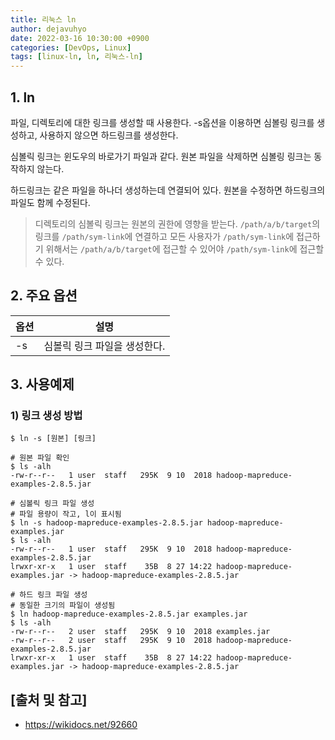 ```yaml
---
title: 리눅스 ln
author: dejavuhyo
date: 2022-03-16 10:30:00 +0900
categories: [DevOps, Linux]
tags: [linux-ln, ln, 리눅스-ln]
---
```


## 1. ln
파일, 디렉토리에 대한 링크를 생성할 때 사용한다. -s옵션을 이용하면 심볼링 링크를 생성하고, 사용하지 않으면 하드링크를 생성한다.

심볼릭 링크는 윈도우의 바로가기 파일과 같다. 원본 파일을 삭제하면 심볼링 링크는 동작하지 않는다.

하드링크는 같은 파일을 하나더 생성하는데 연결되어 있다. 원본을 수정하면 하드링크의 파일도 함께 수정된다.

> 디렉토리의 심볼릭 링크는 원본의 권한에 영향을 받는다. `/path/a/b/target`의 링크를 `/path/sym-link`에 연결하고 모든 사용자가 `/path/sym-link`에 접근하기 위해서는 `/path/a/b/target`에 접근할 수 있어야 `/path/sym-link`에 접근할 수 있다.

## 2. 주요 옵션

| 옵션 | 설명 |
|-----|-----|
| -s | 심볼릭 링크 파일을 생성한다. |

## 3. 사용예제

### 1) 링크 생성 방법

```shell
$ ln -s [원본] [링크]
```

```shell
# 원본 파일 확인
$ ls -alh
-rw-r--r--   1 user  staff   295K  9 10  2018 hadoop-mapreduce-examples-2.8.5.jar

# 심볼릭 링크 파일 생성
# 파일 용량이 작고, l이 표시됨
$ ln -s hadoop-mapreduce-examples-2.8.5.jar hadoop-mapreduce-examples.jar
$ ls -alh
-rw-r--r--   1 user  staff   295K  9 10  2018 hadoop-mapreduce-examples-2.8.5.jar
lrwxr-xr-x   1 user  staff    35B  8 27 14:22 hadoop-mapreduce-examples.jar -> hadoop-mapreduce-examples-2.8.5.jar

# 하드 링크 파일 생성
# 동일한 크기의 파일이 생성됨
$ ln hadoop-mapreduce-examples-2.8.5.jar examples.jar
$ ls -alh
-rw-r--r--   2 user  staff   295K  9 10  2018 examples.jar
-rw-r--r--   2 user  staff   295K  9 10  2018 hadoop-mapreduce-examples-2.8.5.jar
lrwxr-xr-x   1 user  staff    35B  8 27 14:22 hadoop-mapreduce-examples.jar -> hadoop-mapreduce-examples-2.8.5.jar
```

## [출처 및 참고]
* <https://wikidocs.net/92660>
